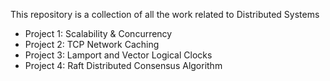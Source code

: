 This repository is a collection of all the work related to Distributed Systems

* Project 1: Scalability & Concurrency
* Project 2: TCP Network Caching
* Project 3: Lamport and Vector Logical Clocks
* Project 4: Raft Distributed Consensus Algorithm